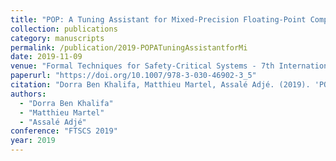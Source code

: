 ```yaml
---
title: "POP: A Tuning Assistant for Mixed-Precision Floating-Point Computations"
collection: publications
category: manuscripts
permalink: /publication/2019-POPATuningAssistantforMi
date: 2019-11-09
venue: "Formal Techniques for Safety-Critical Systems - 7th International Workshop (FTSCS 2019), Shenzhen, China"
paperurl: "https://doi.org/10.1007/978-3-030-46902-3_5"
citation: "Dorra Ben Khalifa, Matthieu Martel, Assalé Adjé. (2019). 'POP: A Tuning Assistant for Mixed-Precision Floating-Point Computations.' <i>FTSCS 2019</i>."
authors: 
  - "Dorra Ben Khalifa"
  - "Matthieu Martel"
  - "Assalé Adjé"
conference: "FTSCS 2019"
year: 2019
---
```

